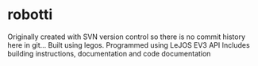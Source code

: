 # robotti
Originally created with SVN version control so there is no commit history here in git...
Built using legos. Programmed using LeJOS EV3 API
Includes building instructions, documentation and code documentation
